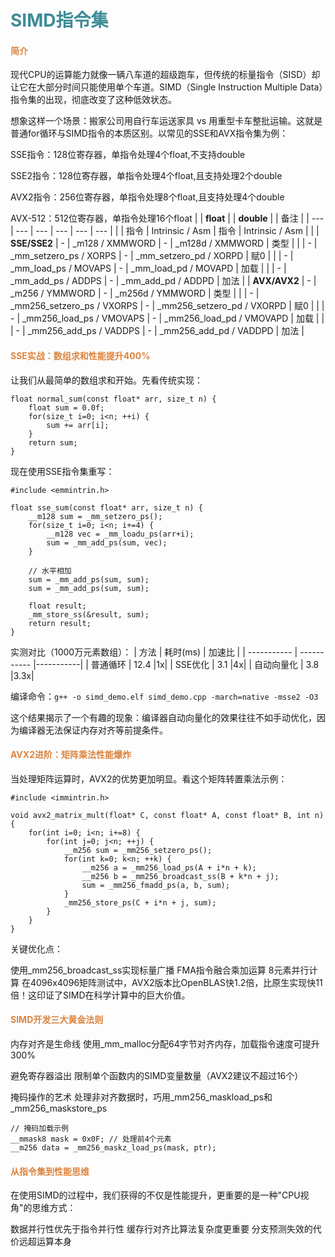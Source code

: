 # <font  color='3d8c95'>SIMD指令集</font>
#### <font  color='dc843f'>简介</font>
现代CPU的运算能力就像一辆八车道的超级跑车，但传统的标量指令（SISD）却让它在大部分时间只能使用单个车道。SIMD（Single Instruction Multiple Data）指令集的出现，彻底改变了这种低效状态。

想象这样一个场景：搬家公司用自行车运送家具 vs 用重型卡车整批运输。这就是普通for循环与SIMD指令的本质区别。以常见的SSE和AVX指令集为例：

SSE指令：128位寄存器，单指令处理4个float,不支持double

SSE2指令：128位寄存器，单指令处理4个float,且支持处理2个double

AVX2指令：256位寄存器，单指令处理8个float,且支持处理4个double

AVX-512：512位寄存器，单指令处理16个float
|  | **float** |  | **double** |  | 备注 |
| --- | --- | --- | --- | --- | --- |
|  | 指令 | Intrinsic / Asm | 指令 | Intrinsic / Asm |  |
| **SSE/SSE2** | - | _m128 / XMMWORD | - | _m128d / XMMWORD | 类型 |
|  | - | _mm_setzero_ps / XORPS | - | _mm_setzero_pd / XORPD | 赋0 |
|  | - | _mm_load_ps / MOVAPS | - | _mm_load_pd / MOVAPD | 加载 |
|  | - | _mm_add_ps / ADDPS | - | _mm_add_pd / ADDPD | 加法 |
| **AVX/AVX2** | - | _m256 / YMMWORD | - | _m256d / YMMWORD | 类型 |
|  | - | _mm256_setzero_ps / VXORPS | - | _mm256_setzero_pd / VXORPD | 赋0 |
|  | - | _mm256_load_ps / VMOVAPS | - | _mm256_load_pd / VMOVAPD | 加载 |
|  | - | _mm256_add_ps / VADDPS | - | _mm256_add_pd / VADDPD | 加法 | 
#### <font  color='dc843f'>SSE实战：数组求和性能提升400%</font>
让我们从最简单的数组求和开始。先看传统实现：
```
float normal_sum(const float* arr, size_t n) {
    float sum = 0.0f;
    for(size_t i=0; i<n; ++i) {
        sum += arr[i];
    }
    return sum;
}
```
现在使用SSE指令集重写：
```
#include <emmintrin.h>

float sse_sum(const float* arr, size_t n) {
    __m128 sum = _mm_setzero_ps();
    for(size_t i=0; i<n; i+=4) {
        __m128 vec = _mm_loadu_ps(arr+i);
        sum = _mm_add_ps(sum, vec);
    }
    
    // 水平相加
    sum = _mm_add_ps(sum, sum);
    sum = _mm_add_ps(sum, sum);
    
    float result;
    _mm_store_ss(&result, sum);
    return result;
}
```
实测对比（1000万元素数组）：
| 方法 | 耗时(ms) | 加速比 |
| ----------- | ----------- |-----------|
| 普通循环   | 12.4       |1x|
| SSE优化    | 3.1        |4x|
| 自动向量化  | 3.8       |3.3x|

编译命令：`g++ -o simd_demo.elf simd_demo.cpp -march=native -msse2 -O3 `

这个结果揭示了一个有趣的现象：编译器自动向量化的效果往往不如手动优化，因为编译器无法保证内存对齐等前提条件。

#### <font  color='dc843f'>AVX2进阶：矩阵乘法性能爆炸</font>
当处理矩阵运算时，AVX2的优势更加明显。看这个矩阵转置乘法示例：
```
#include <immintrin.h>
          
void avx2_matrix_mult(float* C, const float* A, const float* B, int n) {
    for(int i=0; i<n; i+=8) {
        for(int j=0; j<n; ++j) {
            __m256 sum = _mm256_setzero_ps();
            for(int k=0; k<n; ++k) {
                __m256 a = _mm256_load_ps(A + i*n + k);
                __m256 b = _mm256_broadcast_ss(B + k*n + j);
                sum = _mm256_fmadd_ps(a, b, sum);
            }
            _mm256_store_ps(C + i*n + j, sum);
        }
    }
}
```
关键优化点：

使用_mm256_broadcast_ss实现标量广播
FMA指令融合乘加运算
8元素并行计算
在4096x4096矩阵测试中，AVX2版本比OpenBLAS快1.2倍，比原生实现快11倍！这印证了SIMD在科学计算中的巨大价值。

#### <font  color='dc843f'>SIMD开发三大黄金法则</font>
内存对齐是生命线
使用_mm_malloc分配64字节对齐内存，加载指令速度可提升300%

避免寄存器溢出
限制单个函数内的SIMD变量数量（AVX2建议不超过16个）

掩码操作的艺术
处理非对齐数据时，巧用_mm256_maskload_ps和_mm256_maskstore_ps
```
// 掩码加载示例
__mmask8 mask = 0x0F; // 处理前4个元素
__m256 data = _mm256_maskz_load_ps(mask, ptr);
```
#### <font  color='dc843f'>从指令集到性能思维</font>
在使用SIMD的过程中，我们获得的不仅是性能提升，更重要的是一种"CPU视角"的思维方式：

数据并行性优先于指令并行性
缓存行对齐比算法复杂度更重要
分支预测失效的代价远超运算本身